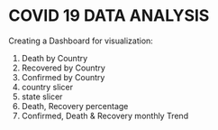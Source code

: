 # COVID 19 DATA ANALYSIS

Creating a Dashboard for visualization:
1. Death by Country
2. Recovered by Country
3. Confirmed by Country
4. country slicer
5. state slicer
6. Death, Recovery percentage
7. Confirmed, Death & Recovery monthly Trend
